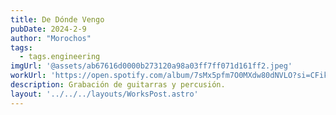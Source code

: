 ```yaml
---
title: De Dónde Vengo
pubDate: 2024-2-9
author: "Morochos"
tags:
  - tags.engineering
imgUrl: '@assets/ab67616d0000b273120a98a03ff7ff071d161ff2.jpeg'
workUrl: 'https://open.spotify.com/album/7sMx5pfm7O0MXdw80dNVLO?si=CFikC5SmSYGjkk_fiWtCPQ'
description: Grabación de guitarras y percusión.
layout: '../../../layouts/WorksPost.astro'
---
```

